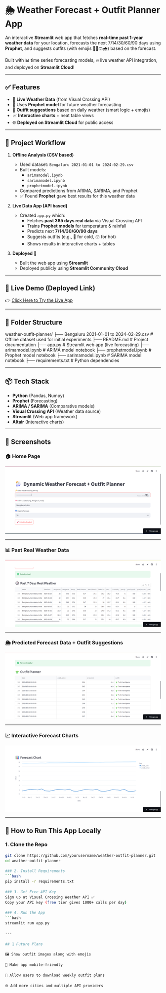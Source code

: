 # 🌦️ Weather Forecast + Outfit Planner App

An interactive **Streamlit** web app that fetches **real-time past 1-year weather data** for your location, forecasts the next 7/14/30/60/90 days using **Prophet**, and suggests outfits (with emojis 👕🧥🩳🌧️) based on the forecast.

Built with 📊 time series forecasting models, 🔥 live weather API integration, and deployed on **Streamlit Cloud**!

---

## ✅ Features

- 🚀 **Live Weather Data** (from Visual Crossing API)
- 🤖 Uses **Prophet model** for future weather forecasting
- 👕 **Outfit suggestions** based on daily weather (smart logic + emojis)
- 📈 **Interactive charts** + neat table views
- 🌐 **Deployed on Streamlit Cloud** for public access

---

## 📝 Project Workflow

1. **Offline Analysis (CSV based)**
    - Used dataset: `Bengaluru 2021-01-01 to 2024-02-29.csv`
    - Built models:
      - `arimamodel.ipynb`
      - `sarimamodel.ipynb`
      - `prophetmodel.ipynb`
    - Compared predictions from ARIMA, SARIMA, and Prophet
    - ✅ Found **Prophet** gave best results for this weather data

2. **Live Data App (API based)**
    - Created `app.py` which:
      - Fetches **past 365 days real data** via Visual Crossing API
      - Trains **Prophet models** for temperature & rainfall
      - Predicts next **7/14/30/60/90 days**
      - Suggests outfits (e.g., 🧥 for cold, 🩳 for hot)
      - Shows results in interactive charts + tables

3. **Deployed** 🚀
    - Built the web app using **Streamlit**
    - Deployed publicly using **Streamlit Community Cloud**

---

## 🚀 Live Demo (Deployed Link)

👉 [Click Here to Try the Live App]([https://your-streamlit-cloud-link](https://real-time-weather-app-chcivn69o7hvqkyqpweauy.streamlit.app/))

---

## 📂 Folder Structure

weather-outfit-planner/
├── Bengaluru 2021-01-01 to 2024-02-29.csv # Offline dataset used for initial experiments
├── README.md # Project documentation
├── app.py # Streamlit web app (live forecasting)
├── arimamodel.ipynb # ARIMA model notebook
├── prophetmodel.ipynb # Prophet model notebook
├── sarimamodel.ipynb # SARIMA model notebook
├── requirements.txt # Python dependencies


---

## 📦 Tech Stack

- **Python** (Pandas, Numpy)
- **Prophet** (Forecasting)
- **ARIMA / SARIMA** (Comparative models)
- **Visual Crossing API** (Weather data source)
- **Streamlit** (Web app framework)
- **Altair** (Interactive charts)

---

## 📸 Screenshots

### 🏠 Home Page
![Home Page](screenshots/homepage.png)

---

### 📊 Past Real Weather Data
![Past Real Data](screenshots/past_real_data.png)

---

### 🌦️ Predicted Forecast Data + Outfit Suggestions
![Predicted Data](screenshots/predicted_data.png)

---

### 📈 Interactive Forecast Charts
![Charts](screenshots/charts.png)


---


## 📝 How to Run This App Locally

### 1. Clone the Repo
```bash
git clone https://github.com/yourusername/weather-outfit-planner.git
cd weather-outfit-planner

### 2. Install Requirements
```bash
pip install -r requirements.txt

### 3. Get Free API Key
Sign up at Visual Crossing Weather API ✅
Copy your API key (free tier gives 1000+ calls per day)

### 4. Run the App
```bash
streamlit run app.py

---

## 🚧 Future Plans

🖼️ Show outfit images along with emojis

📱 Make app mobile-friendly

📅 Allow users to download weekly outfit plans

🌐 Add more cities and multiple API providers


